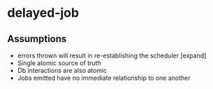 delayed-job
===========

## Assumptions
* errors thrown will result in re-establishing the scheduler [expand]
* Single atomic source of truth
* Db interactions are also atomic
* Jobs emitted have no immediate relationship to one another